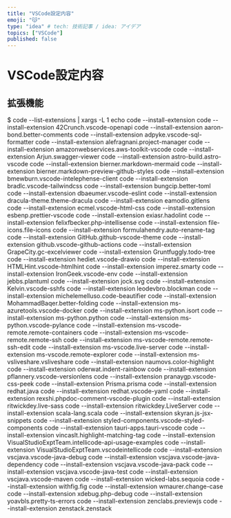 ```yaml
---
title: "VSCode設定内容"
emoji: "😽"
type: "idea" # tech: 技術記事 / idea: アイデア
topics: ["VSCode"]
published: false
---
```


# VSCode設定内容

## 拡張機能

$ code --list-extensions | xargs -L 1 echo code --install-extension
code --install-extension 42Crunch.vscode-openapi
code --install-extension aaron-bond.better-comments
code --install-extension adpyke.vscode-sql-formatter
code --install-extension alefragnani.project-manager
code --install-extension amazonwebservices.aws-toolkit-vscode
code --install-extension Arjun.swagger-viewer
code --install-extension astro-build.astro-vscode
code --install-extension bierner.markdown-mermaid
code --install-extension bierner.markdown-preview-github-styles
code --install-extension bmewburn.vscode-intelephense-client
code --install-extension bradlc.vscode-tailwindcss
code --install-extension bungcip.better-toml
code --install-extension dbaeumer.vscode-eslint
code --install-extension dracula-theme.theme-dracula
code --install-extension eamodio.gitlens
code --install-extension ecmel.vscode-html-css
code --install-extension esbenp.prettier-vscode
code --install-extension exiasr.hadolint
code --install-extension felixfbecker.php-intellisense
code --install-extension file-icons.file-icons
code --install-extension formulahendry.auto-rename-tag
code --install-extension GitHub.github-vscode-theme
code --install-extension github.vscode-github-actions
code --install-extension GrapeCity.gc-excelviewer
code --install-extension Gruntfuggly.todo-tree
code --install-extension hediet.vscode-drawio
code --install-extension HTMLHint.vscode-htmlhint
code --install-extension imperez.smarty
code --install-extension IronGeek.vscode-env
code --install-extension jebbs.plantuml
code --install-extension jock.svg
code --install-extension Kelvin.vscode-sshfs
code --install-extension leodevbro.blockman
code --install-extension michelemelluso.code-beautifier
code --install-extension MohammadBaqer.better-folding
code --install-extension ms-azuretools.vscode-docker
code --install-extension ms-python.isort
code --install-extension ms-python.python
code --install-extension ms-python.vscode-pylance
code --install-extension ms-vscode-remote.remote-containers
code --install-extension ms-vscode-remote.remote-ssh
code --install-extension ms-vscode-remote.remote-ssh-edit
code --install-extension ms-vscode.live-server
code --install-extension ms-vscode.remote-explorer
code --install-extension ms-vsliveshare.vsliveshare
code --install-extension naumovs.color-highlight
code --install-extension oderwat.indent-rainbow
code --install-extension pflannery.vscode-versionlens
code --install-extension pranaygp.vscode-css-peek
code --install-extension Prisma.prisma
code --install-extension redhat.java
code --install-extension redhat.vscode-yaml
code --install-extension rexshi.phpdoc-comment-vscode-plugin
code --install-extension ritwickdey.live-sass
code --install-extension ritwickdey.LiveServer
code --install-extension scala-lang.scala
code --install-extension skyran.js-jsx-snippets
code --install-extension styled-components.vscode-styled-components
code --install-extension tauri-apps.tauri-vscode
code --install-extension vincaslt.highlight-matching-tag
code --install-extension VisualStudioExptTeam.intellicode-api-usage-examples
code --install-extension VisualStudioExptTeam.vscodeintellicode
code --install-extension vscjava.vscode-java-debug
code --install-extension vscjava.vscode-java-dependency
code --install-extension vscjava.vscode-java-pack
code --install-extension vscjava.vscode-java-test
code --install-extension vscjava.vscode-maven
code --install-extension wicked-labs.sequoia
code --install-extension withfig.fig
code --install-extension wmaurer.change-case
code --install-extension xdebug.php-debug
code --install-extension yoavbls.pretty-ts-errors
code --install-extension zenclabs.previewjs
code --install-extension zenstack.zenstack
